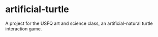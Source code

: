 # artificial-turtle

A project for the USFQ art and science class, an artificial-natural turtle interaction game.
